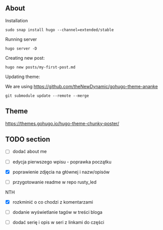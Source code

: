## About

Installation

```
sudo snap install hugo --channel=extended/stable
```

Running server

```
hugo server -D
```

Creating new post:

```
hugo new posts/my-first-post.md
```

Updating theme:

We are using https://github.com/theNewDynamic/gohugo-theme-ananke


```
git submodule update --remote --merge
```
## Theme

https://themes.gohugo.io/hugo-theme-chunky-poster/



## TODO section


- [ ] dodać about me
- [ ] edycja pierwszego wpisu - poprawka początku
- [x] poprawienie zdjęcia na głównej i nazw/opisów
- [ ] przygotowanie readme w repo rusty_led


NTH
- [x] rozkminić o co chodzi z komentarzami
- [ ] dodanie wyświetlanie tagów w treści bloga
- [ ] dodać serię i opis w seri z linkami do części
 